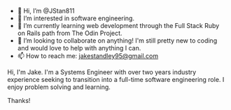 - 👋 Hi, I’m @JStan811
- 👀 I’m interested in software engineering.
- 🌱 I’m currently learning web development through the Full Stack Ruby on Rails path from The Odin Project.
- 💞️ I’m looking to collaborate on anything! I'm still pretty new to coding and would love to help with anything I can.
- 📫 How to reach me: jakestandley95@gmail.com

Hi, I'm Jake. I'm a Systems Engineer with over two years industry experience seeking to transition into a full-time software engineering role. I enjoy problem solving and learning. 

Thanks!

<!---
JStan811/JStan811 is a ✨ special ✨ repository because its `README.md` (this file) appears on your GitHub profile.
You can click the Preview link to take a look at your changes.
--->
